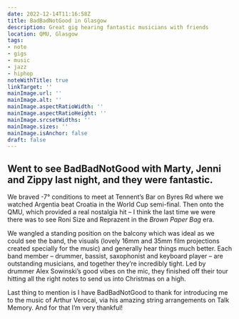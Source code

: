 ```yaml
---
date: 2022-12-14T11:16:58Z
title: BadBadNotGood in Glasgow
description: Great gig hearing fantastic musicians with friends
location: QMU, Glasgow
tags:
- note
- gigs
- music
- jazz
- hiphop
noteWithTitle: true
linkTarget: ''
mainImage.url: ''
mainImage.alt: ''
mainImage.aspectRatioWidth: ''
mainImage.aspectRatioHeight: ''
mainImage.srcsetWidths: ''
mainImage.sizes: ''
mainImage.isAnchor: false
draft: false
---
```

Went to see BadBadNotGood with Marty, Jenni and Zippy last night, and they were fantastic. 
---

We braved -7° conditions to meet at Tennent’s Bar on Byres Rd where we watched Argentia beat Croatia in the World Cup semi-final. Then onto the QMU, which provided a real nostalgia hit – I think the last time we were there was to see Roni Size and Reprazent in the _Brown Paper Bag_ era. 

We wangled a standing position on the balcony which was ideal as we could see the band, the visuals (lovely 16mm and 35mm film projections created specially for the music) and generally hear things much better. Each band member – drummer, bassist, saxophonist and keyboard player – are outstanding musicians, and together they’re incredibly tight. Led by drummer Alex Sowinski’s good vibes on the mic, they finished off their tour hitting all the right notes to send us into Christmas on a high.

Last thing to mention is I have BadBadNotGood to thank for introducing me to the music of Arthur Verocai, via his amazing string arrangements on Talk Memory. And for that I’m very thankful!
